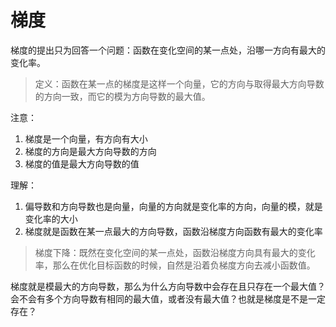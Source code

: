 
# 梯度

梯度的提出只为回答一个问题：函数在变化空间的某一点处，沿哪一方向有最大的变化率。  

> 定义：函数在某一点的梯度是这样一个向量，它的方向与取得最大方向导数的方向一致，而它的模为方向导数的最大值。  

注意：  
1. 梯度是一个向量，有方向有大小  
2. 梯度的方向是最大方向导数的方向  
3. 梯度的值是最大方向导数的值  

理解：  
1. 偏导数和方向导数也是向量，向量的方向就是变化率的方向，向量的模，就是变化率的大小  
2. 梯度就是函数在某一点最大的方向导数，函数沿梯度方向函数有最大的变化率  

> 梯度下降：既然在变化空间的某一点处，函数沿梯度方向具有最大的变化率，那么在优化目标函数的时候，自然是沿着负梯度方向去减小函数值。  

梯度就是模最大的方向导数，那么为什么方向导数中会存在且只存在一个最大值？会不会有多个方向导数有相同的最大值，或者没有最大值？也就是梯度是不是一定存在？  

